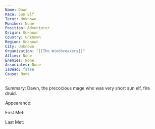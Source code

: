 ```yaml
---
Name: Dawn
Race: Sun Elf
Tarot: Unknown
Moniker: None
Position: Adventurer
Origin: Unknown
Country: Unknown
Region: Unknown
City: Unknown
Organization: "[[The Windbreakers]]"
Allies: None
Enemies: None
Associates: None
isDead: false
Cause: None
---
```

Summary: Dawn, the precocious mage who was very short sun elf, fire druid.

Appearance: 

First Met: 

Last Met: 
